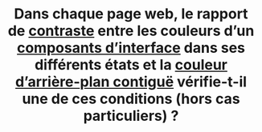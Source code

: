 ---
title: Dans chaque page web, le rapport de [contraste](#contraste) entre les couleurs d’un [composants d’interface](#composant-d-interface) dans ses différents états et la [couleur d’arrière-plan contiguë](#couleur-d-arriere-plan-contigue-et-couleur-contigue) vérifie-t-il une de ces conditions (hors cas particuliers) ?
steps:
- Le rapport de [contraste](#contraste) est de 3:1, au moins ;
- Un [mécanisme](#mecanisme-qui-permet-d-afficher-un-rapport-de-contraste-conforme) permet un rapport de [contraste](#contraste) de 3:1, au moins.
---